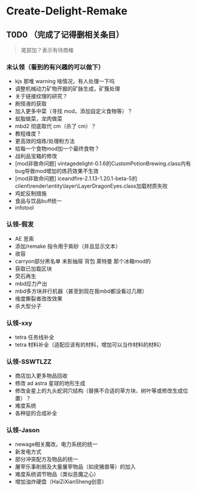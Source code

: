 # Create-Delight-Remake

## T0D0 （完成了记得删相关条目）

> 尾部加？表示有待商榷

### 未认领（看到的有兴趣的可以做下）

- kjs 那堆 warning 啥情况，有人处理一下吗
- 调整机械动力矿物开掘的矿脉生成，矿簇处理
- 关于链接纹理的研究？
- 刷怪液的获取
- 加入更多中菜（寻找 mod，添加自定义食物等）？
- 蚁脂做菜，龙肉做菜
- mbd2 彻底取代 cm（杀了 cm）？
- 教程维度？
- 更高效的熔炼/处理粉方法
- 给每一个食物mod加一个最终食物？
- 战利品宝箱的修改
- [mod非致命问题] vintagedelight-0.1.6的CustomPotionBrewing.class内有bug导致mod增加的炼药效果不生效
- [mod非致命问题] iceandfire-2.1.13-1.20.1-beta-5的client\render\entity\layer\LayerDragonEyes.class加载材质失败
- 鸡蛇反制措施
- 食品与饮品buff统一
- infotool

### 认领-假发

- AE 思索
- 添加/remake 指令用于紫砂（并且显示文本）
- 收容
- carryon部分黑名单 末影抽屉 背包 莱特曼 那个冰箱mod的
- 获取已加载区块
- 荧石再生
- mbd应力产出
- mbd多方块并行机器（甚至到现在我mbd都没看过几眼）
- 维度撕裂者改改效果
- 杀大型分子

### 认领-xxy

- tetra 任务线补全
- tetra 材料补全（适配应该有的材料，增加可以当作材料的材料）

### 认领-SSWTLZZ

- 商店加入更多物品回收
- 修改 ad astra 星球的地形生成
- 修改金星上的九头蛇洞穴结构（替换不合适的草方块、树叶等或修改生成位置）？
- 难度系统
- 各种锭的合成补全

### 认领-Jason

- newage相关魔改，电力系统的统一
- 新发电方式
- 部分冲突配方及物品的统一
- 屠宰乐事削弱及大量屠宰物品（如疣猪兽等）的加入
- 难度系统调节物品（类似恶魔之心）
- 增加油炸硬盘（HaiZiXianSheng创意）
